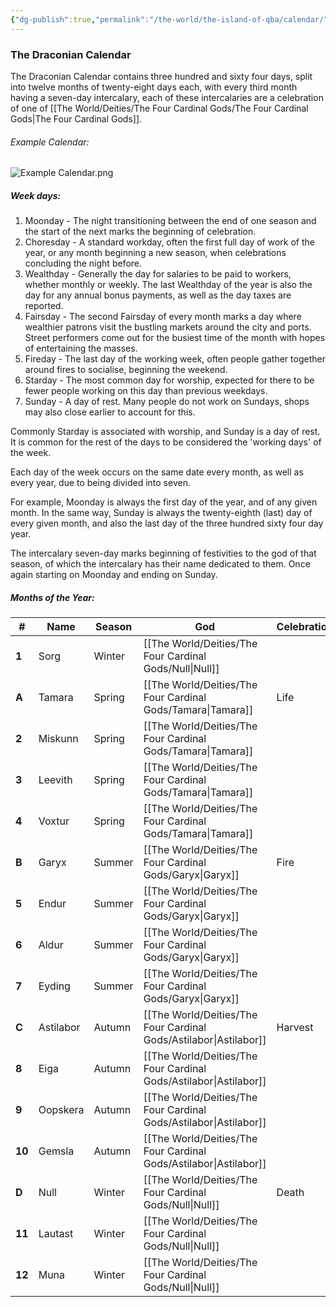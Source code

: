 ```yaml
---
{"dg-publish":true,"permalink":"/the-world/the-island-of-qba/calendar/"}
---
```


### The Draconian Calendar

The Draconian Calendar contains three hundred and sixty four days, split into twelve months of twenty-eight days each, with every third month having a seven-day intercalary, each of these intercalaries are a celebration of one of  [[The World/Deities/The Four Cardinal Gods/The Four Cardinal Gods\|The Four Cardinal Gods]].

###### Example Calendar:
![Example Calendar.png](/img/user/zzzAttachments/Example%20Calendar.png)


##### Week days: 
1. Moonday - The night transitioning between the end of one season and the start of the next marks the beginning of celebration.
2. Choresday - A standard workday, often the first full day of work of the year, or any month beginning a new season, when celebrations concluding the night before.
3. Wealthday - Generally the day for salaries to be paid to workers, whether monthly or weekly. The last Wealthday of the year is also the day for any annual bonus payments, as well as the day taxes are reported.
4. Fairsday - The second Fairsday of every month marks a day where wealthier patrons visit the bustling markets around the city and ports. Street performers come out for the busiest time of the month with hopes of entertaining the masses.
5. Fireday - The last day of the working week, often people gather together around fires to socialise, beginning the weekend.
6. Starday - The most common day for worship, expected for there to be fewer people working on this day than previous weekdays.
7. Sunday - A day of rest. Many people do not work on Sundays, shops may also close earlier to account for this.

Commonly Starday is associated with worship, and Sunday is a day of rest. It is common for the rest of the days to be considered the 'working days' of the week.

Each day of the week occurs on the same date every month, as well as every year, due to being divided into seven.

For example, Moonday is always the first day of the year, and of any given month. In the same way, Sunday is always the twenty-eighth (last) day of every given month, and also the last day of the three hundred sixty four day year.

The intercalary seven-day marks beginning of festivities to the god of that season, of which the intercalary has their name dedicated to them. Once again starting on Moonday and ending on Sunday.

##### Months of the Year:

| #      | Name      | Season | God           | Celebration |
| ------ | --------- | ------ | ------------- | ----------- |
| **1**  | Sorg      | Winter | [[The World/Deities/The Four Cardinal Gods/Null\|Null]]      |             |
| **A**  | Tamara    | Spring | [[The World/Deities/The Four Cardinal Gods/Tamara\|Tamara]]    | Life        |
| **2**  | Miskunn   | Spring | [[The World/Deities/The Four Cardinal Gods/Tamara\|Tamara]]    |             |
| **3**  | Leevith   | Spring | [[The World/Deities/The Four Cardinal Gods/Tamara\|Tamara]]    |             |
| **4**  | Voxtur    | Spring | [[The World/Deities/The Four Cardinal Gods/Tamara\|Tamara]]    |             |
| **B**  | Garyx     | Summer | [[The World/Deities/The Four Cardinal Gods/Garyx\|Garyx]]     | Fire        |
| **5**  | Endur     | Summer | [[The World/Deities/The Four Cardinal Gods/Garyx\|Garyx]]     |             |
| **6**  | Aldur     | Summer | [[The World/Deities/The Four Cardinal Gods/Garyx\|Garyx]]     |             |
| **7**  | Eyding    | Summer | [[The World/Deities/The Four Cardinal Gods/Garyx\|Garyx]]     |             |
| **C**  | Astilabor | Autumn | [[The World/Deities/The Four Cardinal Gods/Astilabor\|Astilabor]] | Harvest     |
| **8**  | Eiga      | Autumn | [[The World/Deities/The Four Cardinal Gods/Astilabor\|Astilabor]] |             |
| **9**  | Oopskera  | Autumn | [[The World/Deities/The Four Cardinal Gods/Astilabor\|Astilabor]] |             |
| **10** | Gemsla    | Autumn | [[The World/Deities/The Four Cardinal Gods/Astilabor\|Astilabor]] |             |
| **D**  | Null      | Winter | [[The World/Deities/The Four Cardinal Gods/Null\|Null]]      | Death       |
| **11** | Lautast   | Winter | [[The World/Deities/The Four Cardinal Gods/Null\|Null]]      |             |
| **12** | Muna      | Winter | [[The World/Deities/The Four Cardinal Gods/Null\|Null]]      |             |


